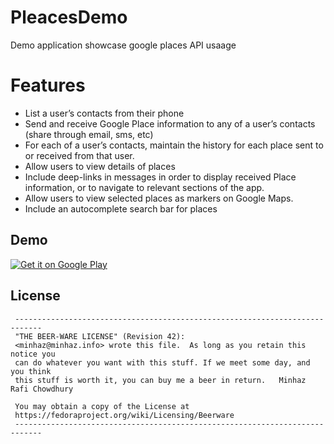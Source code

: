 # PleacesDemo

Demo application showcase google places API usaage

# Features
*  List a user’s contacts from their phone
*  Send and receive Google Place information to any of a user’s contacts (share through email, sms, etc)
*  For each of a user’s contacts, maintain the history for each place sent to or received from that user.
*  Allow users to view details of places
*  Include deep-links in messages in order to display received Place information, or to navigate to relevant sections of the app.
*  Allow users to view selected places as markers on Google Maps.
*  Include an autocomplete search bar for places


## Demo

<a href="https://play.google.com/store/apps/details?id=info.minhaz.placesdemo">
  <img alt="Get it on Google Play"
       src="https://developer.android.com/images/brand/en_generic_rgb_wo_60.png" />
</a>

License
--------

     ----------------------------------------------------------------------------
     "THE BEER-WARE LICENSE" (Revision 42):
     <minhaz@minhaz.info> wrote this file.  As long as you retain this notice you
     can do whatever you want with this stuff. If we meet some day, and you think
     this stuff is worth it, you can buy me a beer in return.   Minhaz Rafi Chowdhury
     
     You may obtain a copy of the License at
     https://fedoraproject.org/wiki/Licensing/Beerware
     ----------------------------------------------------------------------------
